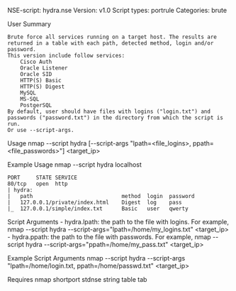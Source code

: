 NSE-script: hydra.nse
Version: v1.0
Script types: portrule
Categories: brute

User Summary

	Brute force all services running on a target host. The results are 
	returned in a table with each path, detected method, login and/or 
	password.
	This version include follow services:
		Cisco Auth
		Oracle Listener
		Oracle SID
		HTTP(S) Basic
		HTTP(S) Digest
		MySQL
		MS-SQL
		PostgerSQL
	By default, user should have files with logins ("login.txt") and 
	passwords ("password.txt") in the directory from which the script is run.
	Or use --script-args.

Usage 
	nmap --script hydra [--script-args "lpath=<file_logins>, ppath=<file_passwords>"] <target_ip>

Example Usage
	nmap --script hydra localhost
	
	PORT     STATE SERVICE
	80/tcp   open  http
	| hydra: 
	|   path                            method  login  password
	|   127.0.0.1/private/index.html    Digest  log    pass
	|_  127.0.0.1/simple/index.txt      Basic   user   qwerty

Script Arguments
	- hydra.lpath: the path to the file with logins. For example, 
		nmap --script hydra --script-args="lpath=/home/my_logins.txt" <target_ip>
	- hydra.ppath: the path to the file with passwords. For example, 
		nmap --script hydra --script-args="ppath=/home/my_pass.txt" <target_ip>

Example Script Arguments
	nmap --script hydra --script-args "lpath=/home/login.txt, ppath=/home/passwd.txt" <target_ip>
	
Requires
	nmap
	shortport
	stdnse
	string
	table
	tab
	
